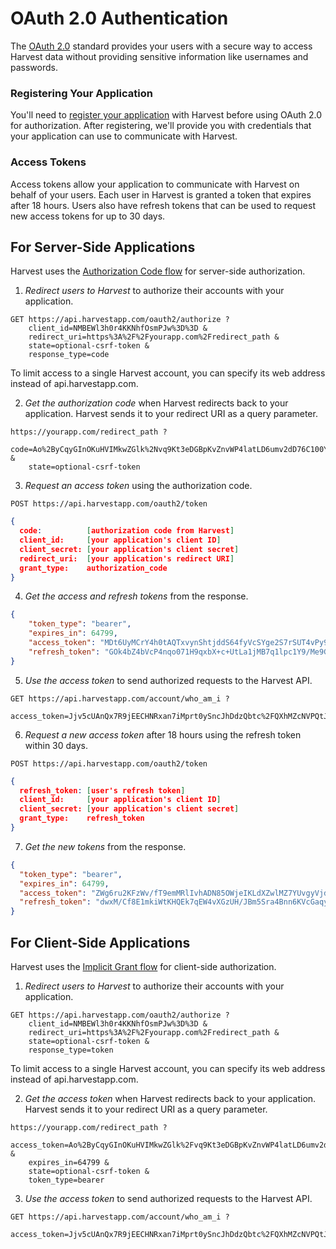 #  OAuth 2.0 Authentication

The [OAuth 2.0](http://tools.ietf.org/html/draft-ietf-oauth-v2) standard provides your users with a secure way to access Harvest data without providing sensitive information like usernames and passwords.

### Registering Your Application
You'll need to [register your application](https://platform.harvestapp.com/oauth2_clients) with Harvest before using OAuth 2.0 for authorization. After registering, we'll provide you with credentials that your application can use to communicate with Harvest.

### Access Tokens
Access tokens allow your application to communicate with Harvest on behalf of your users. Each user in Harvest is granted a token that expires after 18 hours. Users also have refresh tokens that can be used to request new access tokens for up to 30 days.

## For Server-Side Applications

Harvest uses the [Authorization Code flow](http://tools.ietf.org/html/draft-ietf-oauth-v2-22#section-4.1) for server-side authorization.

1. *Redirect users to Harvest* to authorize their accounts with your application.
```http
GET https://api.harvestapp.com/oauth2/authorize ?
    client_id=NMBEWl3h0r4KKNhfOsmPJw%3D%3D &
    redirect_uri=https%3A%2F%2Fyourapp.com%2Fredirect_path &
    state=optional-csrf-token &
    response_type=code
```
To limit access to a single Harvest account, you can specify its web address instead of api.harvestapp.com.

2. *Get the authorization code* when Harvest redirects back to your application. Harvest sends it to your redirect URI as a query parameter.
```http
https://yourapp.com/redirect_path ?
    code=Ao%2ByCqyGInOKuHVIMkwZGlk%2Nvq9Kt3eDGBpKvZnvWP4latLD6umv2dD76C100YbSABOEwUFqieosQRjNH7qvsA%3D%3D &
    state=optional-csrf-token
```

3. *Request an access token* using the authorization code.
```http
POST https://api.harvestapp.com/oauth2/token
```
```json
{
  code:          [authorization code from Harvest]
  client_id:     [your application's client ID]
  client_secret: [your application's client secret]
  redirect_uri:  [your application's redirect URI]
  grant_type:    authorization_code
}
```
4. *Get the access and refresh tokens* from the response.
```json
{
    "token_type": "bearer",
    "expires_in": 64799,
    "access_token": "MDt6UyMCrY4h0tAQTxvynShtjddS64fyVcSYge2S7rSUT4vPy9Ny5TWa1sltXS2BjsF+uJgDKof+V2yQwdhI9Q==",
    "refresh_token": "GOk4bZ4bVcP4nqo071H9qxbX+c+UtLa1jMB7q1lpc1Y9/Me9GHlsQr8zm1VNSlS7lgm/DKjXdgFlwgj2WI6zCg=="
}
```

5. *Use the access token* to send authorized requests to the Harvest API.
```http
GET https://api.harvestapp.com/account/who_am_i ?
    access_token=Jjv5cUAnQx7R9jEECHNRxan7iMprt0ySncJhDdzQbtc%2FQXhMZcNVPQtJuBiDajPqNUz79o7S0FNvWc2WwIDcMA%3D%3D
```

6. *Request a new access token* after 18 hours using the refresh token within 30 days.
```http
POST https://api.harvestapp.com/oauth2/token
```
```json
{
  refresh_token: [user's refresh token]
  client_id:     [your application's client ID]
  client_secret: [your application's client secret]
  grant_type:    refresh_token
}
```
7. *Get the new tokens* from the response.
```json
{
  "token_type": "bearer",
  "expires_in": 64799,
  "access_token": "ZWg6ru2KFzWv/fT9emMRlIvhADN85OWjeIKLdXZwlMZ7YUvgyVjdJZN8f2ydIfJhNhrJPBGvOtxYd3lHkvTWZg==",
  "refresh_token": "dwxM/Cf8E1mkiWtKHQEk7qEW4vXGzUH/JBm5Sra4Bnn6KVcGaqy6D7QipGe3OhelK66lYPnjLFSKc5BMvEVjRw=="
}
```

## For Client-Side Applications

Harvest uses the [Implicit Grant flow](http://tools.ietf.org/html/draft-ietf-oauth-v2-22#section-4.2) for client-side authorization.

1. *Redirect users to Harvest* to authorize their accounts with your application.
```http
GET https://api.harvestapp.com/oauth2/authorize ?
    client_id=NMBEWl3h0r4KKNhfOsmPJw%3D%3D &
    redirect_uri=https%3A%2F%2Fyourapp.com%2Fredirect_path &
    state=optional-csrf-token &
    response_type=token
```
To limit access to a single Harvest account, you can specify its web address instead of api.harvestapp.com.

2. *Get the access token* when Harvest redirects back to your application. Harvest sends it to your redirect URI as a query parameter.
```http
https://yourapp.com/redirect_path ?
    access_token=Ao%2ByCqyGInOKuHVIMkwZGlk%2Fvq9Kt3eDGBpKvZnvWP4latLD6umv2dT76C100YbSABOEwUFqieosQRjNH7qvsA%3D%3D &
    expires_in=64799 &
    state=optional-csrf-token &
    token_type=bearer
```

3. *Use the access token* to send authorized requests to the Harvest API.
```http
GET https://api.harvestapp.com/account/who_am_i ?
    access_token=Jjv5cUAnQx7R9jEECHNRxan7iMprt0ySncJhDdzQbtc%2FQXhMZcNVPQtJuBiDajPqNUz79o7S0FNvWc2WwIDcMA%3D%3D
```